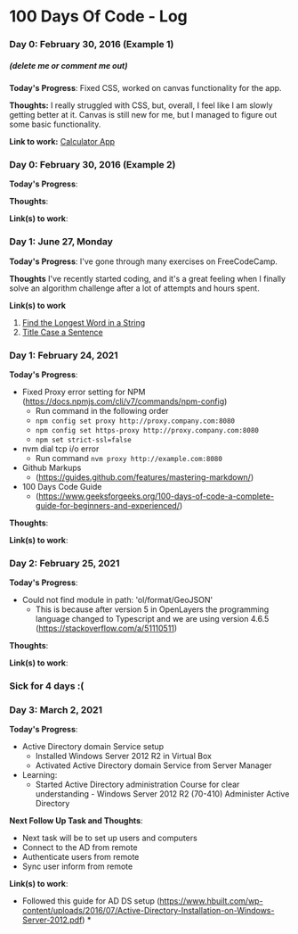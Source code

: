 # 100 Days Of Code - Log

### Day 0: February 30, 2016 (Example 1)
##### (delete me or comment me out)

**Today's Progress**: Fixed CSS, worked on canvas functionality for the app.

**Thoughts:** I really struggled with CSS, but, overall, I feel like I am slowly getting better at it. Canvas is still new for me, but I managed to figure out some basic functionality.

**Link to work:** [Calculator App](http://www.example.com)

### Day 0: February 30, 2016 (Example 2)

**Today's Progress**: 

**Thoughts**: 

**Link(s) to work**: 


### Day 1: June 27, Monday

**Today's Progress**: I've gone through many exercises on FreeCodeCamp.

**Thoughts** I've recently started coding, and it's a great feeling when I finally solve an algorithm challenge after a lot of attempts and hours spent.

**Link(s) to work**
1. [Find the Longest Word in a String](https://www.freecodecamp.com/challenges/find-the-longest-word-in-a-string)
2. [Title Case a Sentence](https://www.freecodecamp.com/challenges/title-case-a-sentence)

### Day 1: February 24, 2021

**Today's Progress**: 
* Fixed Proxy error setting for NPM (https://docs.npmjs.com/cli/v7/commands/npm-config)
  * Run command in the following order
  * ```npm config set proxy http://proxy.company.com:8080```
  * ```npm config set https-proxy http://proxy.company.com:8080```
  * ```npm set strict-ssl=false```
* nvm dial tcp i/o error
  * Run command ```nvm proxy http://example.com:8080```
* Github Markups 
  * (https://guides.github.com/features/mastering-markdown/)
* 100 Days Code Guide  
  * (https://www.geeksforgeeks.org/100-days-of-code-a-complete-guide-for-beginners-and-experienced/)

**Thoughts**: 

**Link(s) to work**: 


### Day 2: February 25, 2021

**Today's Progress**: 
* Could not find module in path: 'ol/format/GeoJSON'
  * This is because after version 5 in OpenLayers the programming language changed to Typescript and we are using version 4.6.5 (https://stackoverflow.com/a/51110511)

**Thoughts**: 

**Link(s) to work**: 

### Sick for 4 days :(

### Day 3: March 2, 2021

**Today's Progress**: 
* Active Directory domain Service setup
  * Installed Windows Server 2012 R2 in Virtual Box
  * Activated Active Directory domain Service from Server Manager 
* Learning:
  * Started Active Directory administration Course for clear understanding - Windows Server 2012 R2 (70-410) Administer Active Directory

**Next Follow Up Task and Thoughts**:
* Next task will be to set up users and computers
* Connect to the AD from remote
* Authenticate users from remote
* Sync user inform from remote


**Link(s) to work**:
* Followed this guide for AD DS setup (https://www.hbuilt.com/wp-content/uploads/2016/07/Active-Directory-Installation-on-Windows-Server-2012.pdf)
  * 

